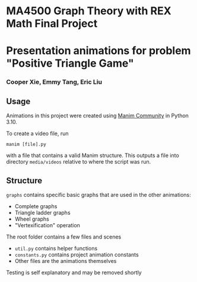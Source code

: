# MA4500 Graph Theory with REX Math Final Project

# Presentation animations for problem "Positive Triangle Game"

### Cooper Xie, Emmy Tang, Eric Liu

## Usage

Animations in this project were created using [Manim Community](https://www.manim.community/) in Python 3.10. 

To create a video file, run 

`manim [file].py`

with a file that contains a valid Manim structure. This outputs a file into directory `media/videos` relative to where the script was run.

## Structure

`graphs` contains specific basic graphs that are used in the other animations:
* Complete graphs
* Triangle ladder graphs
* Wheel graphs
* "Vertexification" operation

The root folder contains a few files and scenes
* `util.py` contains helper functions
* `constants.py` contains project animation constants
* Other files are the animations themselves

Testing is self explanatory and may be removed shortly